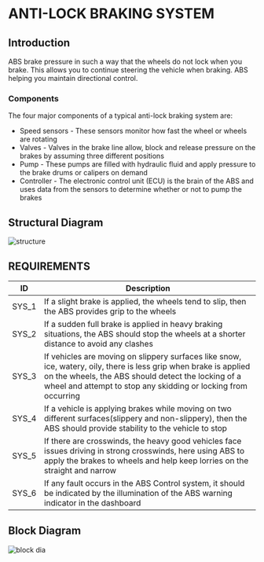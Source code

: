 # ANTI-LOCK BRAKING SYSTEM

## Introduction

ABS brake pressure in such a way that the wheels do not lock when you brake. This allows you to continue steering the vehicle when braking.
ABS helping you maintain directional control.

### Components

The four major components of a typical anti-lock braking system are:
- Speed sensors - These sensors monitor how fast the wheel or wheels are rotating
- Valves - Valves in the brake line allow, block and release pressure on the brakes by assuming three different positions
- Pump - These pumps are filled with hydraulic fluid and apply pressure to the brake drums or calipers on demand
- Controller - The electronic control unit (ECU) is the brain of the ABS and uses data from the sensors to determine whether or not to pump the brakes

## Structural Diagram

![structure](https://user-images.githubusercontent.com/94296796/152000876-324e66a6-6aec-4ea2-af02-b5d0db23fa14.png)

## REQUIREMENTS

|ID | Description |
|----|----------------|
SYS_1 | If a slight brake is applied, the wheels tend to slip, then the ABS provides grip to the wheels |
SYS_2 | If a sudden full brake is applied in heavy braking situations, the ABS should stop the wheels at a shorter distance to avoid any clashes |
SYS_3 | If vehicles are moving on slippery surfaces like snow, ice, watery, oily, there is less grip when brake is applied on the wheels, the ABS should detect the locking of a wheel and attempt to stop any skidding or locking from occurring |
SYS_4 | If a vehicle is applying brakes while moving on two different surfaces(slippery and non-slippery), then the ABS should provide stability to the vehicle to stop |
SYS_5 | If there are crosswinds, the heavy good vehicles face issues driving in strong crosswinds, here using ABS to apply the brakes to wheels and help keep lorries on the straight and narrow |
SYS_6 | If any fault occurs in the ABS Control system, it should be indicated by the illumination of the ABS warning indicator in the dashboard |

## Block Diagram

![block dia](https://user-images.githubusercontent.com/94296796/152001686-23f786d4-1929-4d9a-9e32-9702d4b9adb8.png)

